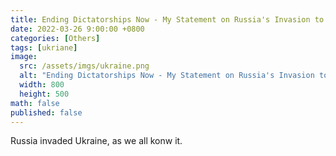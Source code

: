```yaml
---
title: Ending Dictatorships Now - My Statement on Russia's Invasion to Ukraine
date: 2022-03-26 9:00:00 +0800
categories: [Others]
tags: [ukriane]
image:
  src: /assets/imgs/ukraine.png
  alt: "Ending Dictatorships Now - My Statement on Russia's Invasion to Ukraine"
  width: 800
  height: 500
math: false
published: false
---
```


Russia invaded Ukraine, as we all konw it.


